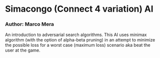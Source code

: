 # Simacongo (Connect 4 variation) AI
### Author: Marco Mera

An introduction to adversarial search algorithms. This AI uses minimax algorithm (with the option of alpha-beta pruning) in an 
attempt to minimize the possible loss for a worst case (maximum loss) scenario aka beat the user at the game. 

